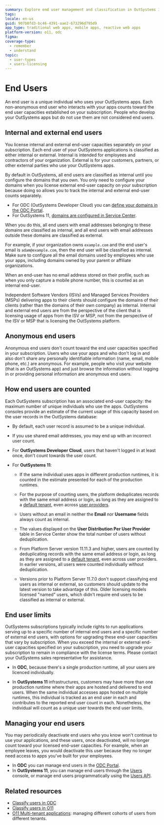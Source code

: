 ```yaml
---
summary: Explore end user management and classification in OutSystems 11 (O11), including internal, external, and anonymous user distinctions and capacities.
tags: 
locale: en-us
guid: 907b0fd3-bc46-4391-aae2-673296d795d9
app_type: traditional web apps, mobile apps, reactive web apps
platform-version: o11, odc
figma:
coverage-type:
  - remember
  - understand
topic:
  - user-types
  - users-licensing
---
```


# End Users

An end user is a unique individual who uses your OutSystems apps. Each non-anonymous end user who interacts with your apps counts toward the end user capacities established on your subscription. People who develop your OutSystems apps but do not use them are not considered end users.

## Internal and external end users

You license internal and external end-user capacities separately on your subscription. Each end user of your OutSystems applications is classified as either internal or external. Internal is intended for employees and contractors of your organization. External is for your customers, partners, or other external parties who use your OutSystems apps.

By default in OutSystems, all end users are classified as internal until you configure the domains that you own. You only need to configure your domains when you license external end-user capacity on your subscription because doing so allows you to track the internal and external end-user counts separately. 

* For ODC (OutSystems Developer Cloud) you can [define your domains in the ODC Portal](https://www.outsystems.com/tk/redirect?g=f3211746-db90-4515-8175-888d00e14bd9).
* For OutSystems 11, [domains are configured in Service Center](https://www.outsystems.com/tk/redirect?g=8cb73d92-a60d-4133-9f95-67ef4505932d).

When you do this, all end users with email addresses belonging to these domains are classified as internal, and all end users with email addresses outside these domains are classified as external. 

For example, if your organization owns `example.com` and the end user's email is `adam@example.com`, then the end user will be classified as internal. Make sure to configure all the email domains used by employees who use your apps, including domains owned by your parent or affiliate organizations.  

<div class="info" markdown="1">

When an end-user has no email address stored on their profile, such as when you only capture a mobile phone number, this is counted as an internal end-user.  

</div>

Independent Software Vendors (ISVs) and Managed Services Providers (MSPs) delivering apps to their clients should configure the domains of their clients (rather than the domains of their own company) as internal. Internal and external end users are from the perspective of the client that is licensing usage of apps from the ISV or MSP, not from the perspective of the ISV or MSP that is licensing the OutSystems platform.

## Anonymous end users

Anonymous end users don't count toward the end user capacities specified in your subscription. Users who use your apps and who don't log in and also don't share any personally identifiable information (name, email, mobile phone, etc.) are anonymous. For example, people who visit your website (that is an OutSystems app) and just browse the information without logging in or providing personal information are anonymous end users.

## How end users are counted

Each OutSystems subscription has an associated end-user capacity: the maximum number of unique individuals who use the apps. OutSystems consoles provide an estimate of the current usage of this capacity based on the user records in the OutSystems database:

* By default, each user record is assumed to be a unique individual.

* If you use shared email addresses, you may end up with an incorrect user count.

* For **OutSystems Developer Cloud**, users that haven't logged in at least once, don't count towards the user count.

* For **OutSystems 11**:

    * If the same individual uses apps in different production runtimes, it is counted in the estimate presented for each of the production runtimes.

    * For the purpose of counting users, the platform deduplicates records with the same email address or login, as long as they are assigned to a [default tenant](https://success.outsystems.com/documentation/how_to_guides/development/how_to_build_a_multi_tenant_application/#multi-tenancy-in-outsystems-platform), even across [user providers](intro.md#User-providers).

    * Users without an email in neither the **Email** nor **Username** fields always count as internal.

    * The values displayed on the **User Distribution Per User Provider** table in Service Center show the total number of users without deduplication.

    * From Platform Server version 11.11.3 and higher, users are counted by deduplicating records with the same email address or login, as long as they are assigned to a [default tenant](https://success.outsystems.com/documentation/how_to_guides/development/how_to_build_a_multi_tenant_application/#multi-tenancy-in-outsystems-platform), even across user providers. In earlier versions, all users were counted individually without deduplication.

    * Versions prior to Platform Server 11.7.0 don't support classifying end users as internal or external, so customers should update to the latest version to take advantage of this. Older licensing models licensed "named" users, which didn't require end users to be classified as internal or external.


## End user limits

OutSystems subscriptions typically include rights to run applications serving up to a specific number of internal end users and a specific number of external end users, with options for upgrading these end-user capacities that vary by subscription. When you exceed the internal or external end-user capacities specified on your subscription, you need to upgrade your subscription to remain in compliance with the license terms. Please contact your OutSystems sales representative for assistance.

* In **ODC**, because there's a single production runtime, all your users are licenced individually.

* In **OutSystems 11** infrastructures, customers may have more than one production runtime where their apps are hosted and delivered to end users. When the same individual accesses apps hosted on multiple runtimes, this individual is tracked as an end user in each and contributes to the reported end user count in each. 
Nonetheless, the individual will count as a unique user towards the end user limits.

## Managing your end users

You may periodically deactivate end users who you know won't continue to use your applications, and these users, once deactivated, will no longer count toward your licensed end-user capacities. For example, when an employee leaves, you would deactivate this user because they no longer need access to apps you've built for your employees.

* In **ODC** you can manage end users in the [ODC Portal](https://www.outsystems.com/tk/redirect?g=9e0fb9b7-d2b0-419f-a5d8-5b5ed730da5e).
* In **OutSystems 11**, you can manage end users through the [Users](https://www.outsystems.com/tk/redirect?g=2cbb2e7d-9936-4bb4-8791-240ade1d1ad6) console, or manage end users programmatically using the [Users API](https://www.outsystems.com/tk/redirect?g=ce2ac90a-1911-4fcf-8c8d-016110b3f8e2).

## Related resources

* [Classify users in ODC](https://www.outsystems.com/tk/redirect?g=f3211746-db90-4515-8175-888d00e14bd9)
* [Classify users in O11](https://www.outsystems.com/tk/redirect?g=8cb73d92-a60d-4133-9f95-67ef4505932d)
* [O11 Multi-tenant applications](https://www.outsystems.com/tk/redirect?g=6e1bb224-5f33-4233-adc5-57dc98793113): managing different cohorts of users from different tenants.
